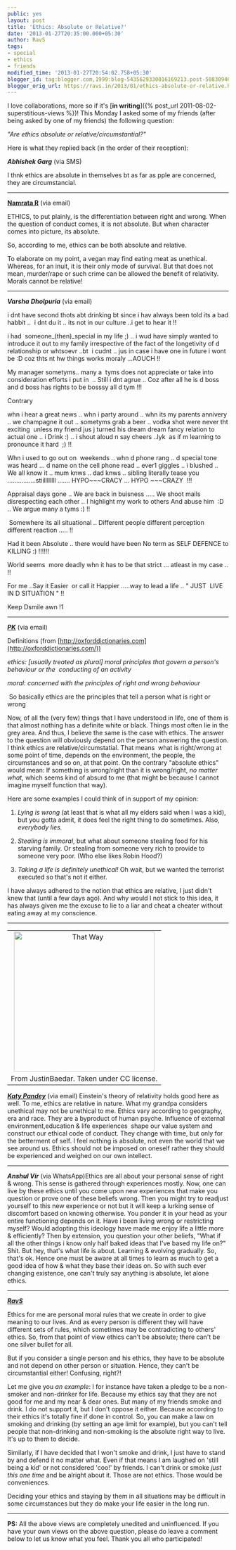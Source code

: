 ```yaml
---
public: yes
layout: post
title: 'Ethics: Absolute or Relative?'
date: '2013-01-27T20:35:00.000+05:30'
author: RavS
tags:
- special
- ethics
- friends
modified_time: '2013-01-27T20:54:02.758+05:30'
blogger_id: tag:blogger.com,1999:blog-5435629330016169213.post-508309468450407462
blogger_orig_url: https://ravs.in/2013/01/ethics-absolute-or-relative.html
---
```


I love collaborations, more so if it's [**in writing**]({% post_url 2011-08-02-superstitious-views %})! This Monday I asked some of my friends (after being asked by one of my friends) the following question:

_"Are ethics absolute or relative/circumstantial?"_

Here is what they replied back (in the order of their reception):

_**Abhishek Garg**_ (via SMS)

I thnk ethics are absolute in themselves bt as far as pple are concerned, they are circumstancial.

* * *

**[Namrata R](http://theimpulsivemind.blogspot.in/)** (via email)

ETHICS, to put plainly, is the differentiation between right and wrong. When the question of conduct comes, it is not absolute. But when character comes into picture, its absolute.

So, according to me, ethics can be both absolute and relative.

To elaborate on my point, a vegan may find eating meat as unethical. Whereas, for an inuit, it is their only mode of survival. But that does not mean, murder/rape or such crime can be allowed the benefit of relativity. Morals cannot be relative!

* * *

_**Varsha** **Dholpuria**_ (via email)

i dnt have second thots abt drinking bt since i hav always been told its a bad habbit ..  i dnt du it .. its not in our culture ..i get to hear it !!

i had  someone\_(then)\_special in my life ;) .. i wud have simply wanted to introduce it out to my family irrespective of the fact of the longetivity of d  relationship or whtsoevr ..bt  i cudnt .. jus in case i have one in future i wont be :D coz thts nt hw things works moraly ...AOUCH !!

My manager sometyms.. many a  tyms does not appreciate or take into consideration efforts i put in  .. Still i dnt agrue .. Coz after all he is d boss and d boss has rights to be bosssy all d tym !!!

Contrary

whn i hear a great news .. whn i party around .. whn its my parents annivery .. we champagne it out .. sometyms grab a beer .. vodka shot were never tht exciting  unless my friend jus j turned his dream dream fancy relation to actual one .. i Drink :) .. i shout aloud n say cheers ..lyk  as if m learning to pronounce it hard  ;) !!

Whn i used to go out on  weekends .. whn d phone rang .. d special tone was heard ... d name on the cell phone read .. ever1 giggles .. i blushed ..
We all know it .. mum knws .. dad knws .. sibling literally tease you ................stiillllllll ....... HYPO~~~CRACY ... HYPO ~~~CRAZY  !!!

Appraisal days gone .. We are back in buisness ..... We shoot mails disrespecting each other .. I highlight my work to others And abuse him  :D .. We argue many a tyms :) !!

 Somewhere its all situational .. Different people different perception different reaction ..... !!

Had it been Absolute .. there would have been No term as SELF DEFENCE to KILLING :) !!!!!!

World seems  more deadly whn it has to be that strict ... atleast in my case .. !!

For me ..Say it Easier  or call it Happier .....way to lead a life .. " JUST  LIVE IN D SITUATION " !!

Keep Dsmile awn !1

* * *

_**[PK](http://thetrashpandiary.blogspot.com/)**_ (via email)

Definitions (from [http://oxforddictionaries.com](http://oxforddictionaries.com/))

_ethics: \[usually treated as plural\] moral principles that govern a person's behaviour or the  conducting of an activity_

_moral: concerned with the principles of right and wrong behaviour_

 So basically ethics are the principles that tell a person what is right or wrong

Now, of all the (very few) things that I have understood in life, one of them is that almost nothing has a definite white or black. Things most often lie in the grey area. And thus, I believe the same is the case with ethics. The answer to the question will obviously depend on the person answering the question. I think ethics are relative/circumstatial. That means  what is right/wrong at some point of time, depends on the environment, the people, the circumstances and so on, at that point. On the contrary "absolute ethics" would mean: If something is wrong/right than it is wrong/right, _no matter what_, which seems kind of absurd to me (that might be because I cannot imagine myself function that way).

Here are some examples I could think of in support of my opinion:

1. _Lying is wrong_ (at least that is what all my elders said when I was a kid), but you gotta admit, it does feel the right thing to do sometimes. Also, _everybody lies._

2. _Stealing is immoral_, but what about someone stealing food for his starving family. Or stealing from someone very rich to provide to someone very poor. (Who else likes Robin Hood?)

3. _Taking a life is definitely unethical!_ Oh wait, but we wanted the terrorist executed so that's not it either.

I have always adhered to the notion that ethics are relative, I just didn't knew that (until a few days ago). And why would I not stick to this idea, it has always given me the excuse to lie to a liar and cheat a cheater without eating away at my conscience. 

* * *

<table align="center" cellpadding="0" cellspacing="0" class="tr-caption-container" style="margin-left: auto; margin-right: auto; text-align: center;"><tbody><tr><td style="text-align: center;"><a href="http://www.flickr.com/photos/justinbaeder/194066146/" style="margin-left: auto; margin-right: auto;" title="That Way by justinbaeder, on Flickr"><img alt="That Way" height="318" src="http://farm1.staticflickr.com/47/194066146_292291f27b.jpg" width="320"></a></td></tr><tr><td class="tr-caption" style="text-align: center;">From JustinBaedar. Taken under CC license.</td></tr></tbody></table>

**_[Katy Pandey](http://herowerozero.blogspot.com/)_** (via email)
Einstein's theory of relativity holds good here as well. To me, ethics are relative in nature. What my grandpa considers unethical may not be unethical to me. Ethics vary according to geography, era and race. They are a byproduct of human psyche. Influence of external environment,education & life experiences  shape our value system and construct our ethical code of conduct. They change with time, but only for the betterment of self. I feel nothing is absolute, not even the world that we see around us. Ethics should not be imposed on oneself rather they should be experienced and weighed on our own intellect. 

* * *

_**Anshul Vir**_ (via WhatsApp)Ethics are all about your personal sense of right & wrong. This sense is gathered through experiences mostly. Now, one can live by these ethics until you come upon new experiences that make you question or prove one of these beliefs wrong. Then you might try to readjust yourself to this new experience or not but it will keep a lurking sense of discomfort based on knowing otherwise. You ponder it in your head as your entire functioning depends on it. Have i been living wrong or restricting myself? Would adopting this ideology have made me enjoy life a little more & efficiently? Then by extension, you question your other beliefs, "What if all the other things i know only half baked ideas that I've based my life on?" Shit. But hey, that's what life is about. Learning & evolving gradually. So, that's ok. Hence one must be aware at all times to learn as much to get a good idea of how & what they base their ideas on. So with such ever changing existence, one can't truly say anything is absolute, let alone ethics.

* * *

_**[RavS](http://1000sher.tumblr.com/)**_

Ethics for me are personal moral rules that we create in order to give meaning to our lives. And as every person is different they will have different sets of rules, which sometimes may be contradicting to others' ethics. So, from that point of view ethics can't be absolute; there can't be one silver bullet for all. 

But if you consider a single person and his ethics, they have to be absolute and not depend on other person or situation. Hence, they can't be circumstantial either! Confusing, right?!

Let me give you _an example_: I for instance have taken a pledge to be a non-smoker and non-drinker for life. Because my ethics say that they are not good for me and my near & dear ones. But many of my friends smoke and drink. I do not support it, but I don't oppose it either. Because according to their ethics it's totally fine if done in control. So, you can make a law on smoking and drinking (by setting an age limit for example), but you can't tell people that non-drinking and non-smoking is the absolute right way to live. It's up to them to decide.

Similarly, if I have decided that I won't smoke and drink, I just have to stand by and defend it no matter what. Even if that means I am laughed on 'still being a kid' or not considered 'coo!' by friends. I can't drink or smoke _just this one time_ and be alright about it. Those are not ethics. Those would be conveniences.

Deciding your ethics and staying by them in all situations may be difficult in some circumstances but they do make your life easier in the long run.

* * *

**PS:** All the above views are completely unedited and uninfluenced. If you have your own views on the above question, please do leave a comment below to let us know what you feel. Thank you all who participated!
